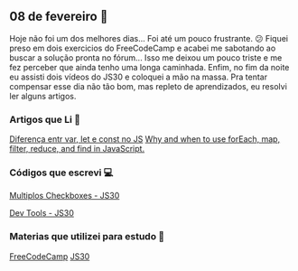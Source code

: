 ## 08 de fevereiro :pushpin:

Hoje não foi um dos melhores dias... Foi até um pouco frustrante. :confused:
Fiquei preso em dois exercicios do FreeCodeCamp e acabei me sabotando ao buscar a solução pronta no fórum... Isso me deixou um pouco triste e me fez perceber que ainda tenho uma longa caminhada. Enfim, no fim da noite eu assisti dois vídeos do JS30 e coloquei a mão na massa. Pra tentar compensar esse dia não tão bom, mas repleto de aprendizados, eu resolvi ler alguns artigos.

### Artigos que Li :newspaper:

[Diferença entr var, let e const no JS](http://blog.alura.com.br/entenda-diferenca-entre-var-let-e-const-no-javascript/)
[Why and when to use forEach, map, filter, reduce, and find in JavaScript.](https://medium.com/@JeffLombardJr/understanding-foreach-map-filter-and-find-in-javascript-f91da93b9f2c)


### Códigos que escrevi :computer:

[Multiplos Checkboxes - JS30](https://crisgon.github.io/javascript30/10-Checkboxes/index.html)

[Dev Tools - JS30](https://crisgon.github.io/javascript30/9-DevTools/index.html)


### Materias que utilizei para estudo :scroll:

[FreeCodeCamp](https://freecodecamp.org)
[JS30](https://javascript30.com)







